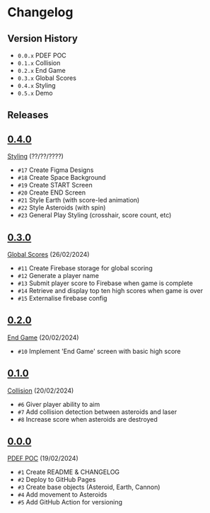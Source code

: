 # Changelog

## Version History
- `0.0.x` PDEF POC
- `0.1.x` Collision
- `0.2.x` End Game
- `0.3.x` Global Scores
- `0.4.x` Styling
- `0.5.x` Demo

## Releases
<!-- @LatestFirst -->

## [0.4.0]
[Styling](https://github.com/jrsmth/planetary-defence/milestone/5) (??/??/????)
- `#17` Create Figma Designs
- `#18` Create Space Background
- `#19` Create START Screen
- `#20` Create END Screen
- `#21` Style Earth (with score-led animation)
- `#22` Style Asteroids (with spin)
- `#23` General Play Styling (crosshair, score count, etc)

## [0.3.0]
[Global Scores](https://github.com/jrsmth/planetary-defence/milestone/4) (26/02/2024)
- `#11` Create Firebase storage for global scoring
- `#12` Generate a player name
- `#13` Submit player score to Firebase when game is complete
- `#14` Retrieve and display top ten high scores when game is over
- `#15` Externalise firebase config

## [0.2.0]
[End Game](https://github.com/jrsmth/planetary-defence/milestone/3) (20/02/2024)
- `#10` Implement 'End Game' screen with basic high score

## [0.1.0]
[Collision](https://github.com/jrsmth/planetary-defence/milestone/2) (20/02/2024)
- `#6` Giver player ability to aim
- `#7` Add collision detection between asteroids and laser
- `#8` Increase score when asteroids are destroyed

## [0.0.0]
[PDEF POC](https://github.com/jrsmth/planetary-defence/milestone/1) (19/02/2024)
- `#1` Create README & CHANGELOG
- `#2` Deploy to GitHub Pages
- `#3` Create base objects (Asteroid, Earth, Cannon)
- `#4` Add movement to Asteroids
- `#5` Add GitHub Action for versioning

[0.0.0]: https://github.com/jrsmth/planetary-defence/releases/tag/0.0.0
[0.1.0]: https://github.com/jrsmth/planetary-defence/compare/0.0.0...0.1.0
[0.2.0]: https://github.com/jrsmth/planetary-defence/compare/0.1.0...0.2.0
[0.3.0]: https://github.com/jrsmth/planetary-defence/compare/0.2.0...0.3.0
[0.4.0]: https://github.com/jrsmth/planetary-defence/compare/0.3.0...0.4.0

